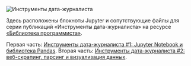 ![Инструменты дата-журналиста](https://github.com/tttdddnet/Python-Data-Journalism/blob/ebaf267b85a33d37d2c140a991a3a6af4732f29a/logo/part1.png "Инструменты дата-журналиста")  

Здесь расположены блокноты Jupyter и сопутствующие файлы для серии публикаций «Инструменты дата-журналиста» на ресурсе [«Библиотека программиста»](https://proglib.io/).  

Первая часть: [Инструменты дата-журналиста #1: Jupyter Notebook и библиотека Pandas](https://proglib.io/p/instrumenty-data-zhurnalista-1-jupyter-notebook-i-biblioteka-pandas-2021-04-05).
Вторая часть: [Инструменты дата-журналиста #2: веб-скрапинг, парсинг и визуализация данных](https://proglib.io/p/instrumenty-data-zhurnalista-2-veb-skraping-parsing-i-vizualizaciya-dannyh-2021-04-18).
